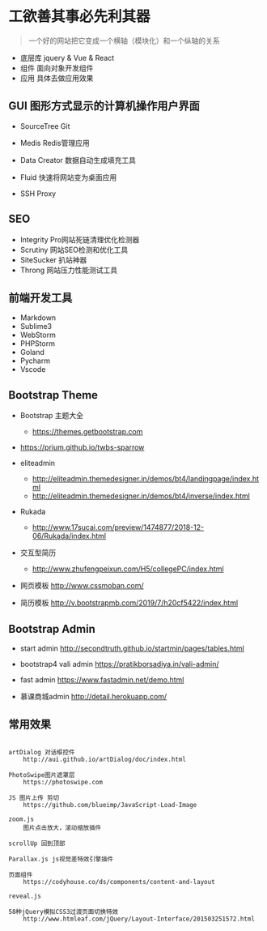 # 工欲善其事必先利其器

> 一个好的网站把它变成一个横轴（模块化）和一个纵轴的关系
* 底层库 jquery & Vue & React
* 组件 面向对象开发组件
* 应用 具体去做应用效果



## GUI 图形方式显示的计算机操作用户界面
* SourceTree Git 
* Medis Redis管理应用
* Data Creator 数据自动生成填充工具

* Fluid 快速将网站变为桌面应用
* SSH Proxy



## SEO
* Integrity Pro网站死链清理优化检测器
* Scrutiny 网站SEO检测和优化工具
* SiteSucker 扒站神器
* Throng 网站压力性能测试工具



## 前端开发工具
* Markdown
* Sublime3
* WebStorm
* PHPStorm
* Goland
* Pycharm
* Vscode



## Bootstrap Theme
* Bootstrap 主题大全
	* https://themes.getbootstrap.com

* https://prium.github.io/twbs-sparrow

* eliteadmin
	* http://eliteadmin.themedesigner.in/demos/bt4/landingpage/index.html
	* http://eliteadmin.themedesigner.in/demos/bt4/inverse/index.html

* Rukada
	* http://www.17sucai.com/preview/1474877/2018-12-06/Rukada/index.html

* 交互型简历
	* http://www.zhufengpeixun.com/H5/collegePC/index.html

* 网页模板
	http://www.cssmoban.com/

* 简历模板
	http://v.bootstrapmb.com/2019/7/h20cf5422/index.html


## Bootstrap Admin
* start admin
	http://secondtruth.github.io/startmin/pages/tables.html

* bootstrap4 vali admin
	https://pratikborsadiya.in/vali-admin/

* fast admin
	https://www.fastadmin.net/demo.html

* 慕课商城admin
	http://detail.herokuapp.com/


## 常用效果
```

artDialog 对话框控件
	http://aui.github.io/artDialog/doc/index.html

PhotoSwipe图片遮罩层
	https://photoswipe.com

JS 图片上传 剪切
	https://github.com/blueimp/JavaScript-Load-Image

zoom.js
	图片点击放大，滚动缩放插件

scrollUp 回到顶部

Parallax.js js视觉差特效引擎插件

页面组件
	https://codyhouse.co/ds/components/content-and-layout

reveal.js

58种jQuery模拟CSS3过渡页面切换特效
	http://www.htmleaf.com/jQuery/Layout-Interface/201503251572.html


```
